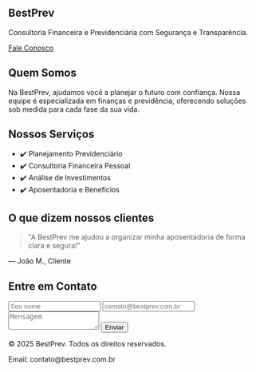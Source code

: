 <section id="home">
  <h1>BestPrev</h1>
  <p>Consultoria Financeira e Previdenciária com Segurança e Transparência.</p>
  <a href="#contato">Fale Conosco</a>
</section>
<section id="sobre">
  <h2>Quem Somos</h2>
  <p>Na BestPrev, ajudamos você a planejar o futuro com confiança. Nossa equipe é especializada em finanças e previdência, oferecendo soluções sob medida para cada fase da sua vida.</p>
</section>
<section id="servicos">
  <h2>Nossos Serviços</h2>
  <ul>
    <li>✔️ Planejamento Previdenciário</li>
    <li>✔️ Consultoria Financeira Pessoal</li>
    <li>✔️ Análise de Investimentos</li>
    <li>✔️ Aposentadoria e Benefícios</li>
  </ul>
</section>
<section id="depoimentos">
  <h2>O que dizem nossos clientes</h2>
  <blockquote>"A BestPrev me ajudou a organizar minha aposentadoria de forma clara e segura!"</blockquote>
  <p>— João M., Cliente</p>
</section>
<section id="contato">
  <h2>Entre em Contato</h2>
  <form>
    <input type="text" placeholder="Seu nome" required>
    <input type="email" placeholder="contato@bestprev.com.br" required>
    <textarea placeholder="Mensagem"></textarea>
    <button type="submit">Enviar</button>
  </form>
</section>
<footer>
  <p>© 2025 BestPrev. Todos os direitos reservados.</p>
  <p>Email: contato@bestprev.com.br</p>
</footer>
